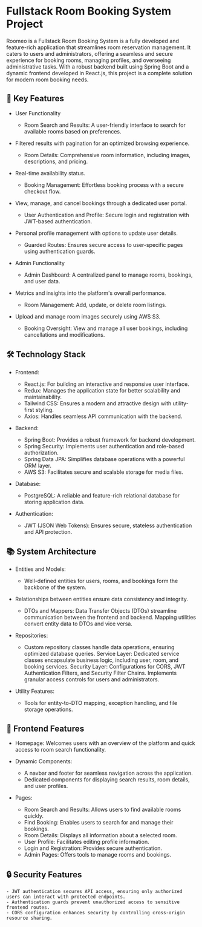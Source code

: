 # Fullstack Room Booking System Project
Roomeo is a Fullstack Room Booking System is a fully developed and feature-rich application that streamlines room reservation management. It caters to users and administrators, offering a seamless and secure experience for booking rooms, managing profiles, and overseeing administrative tasks. With a robust backend built using Spring Boot and a dynamic frontend developed in React.js, this project is a complete solution for modern room booking needs.

## 🌟 Key Features

- User Functionality
    - Room Search and Results:
        A user-friendly interface to search for available rooms based on preferences.

- Filtered results with pagination for an optimized browsing experience.
    - Room Details:
        Comprehensive room information, including images, descriptions, and pricing.
- Real-time availability status.
    - Booking Management:
        Effortless booking process with a secure checkout flow.
- View, manage, and cancel bookings through a dedicated user portal.
    - User Authentication and Profile:
        Secure login and registration with JWT-based authentication.
- Personal profile management with options to update user details.
    - Guarded Routes:
        Ensures secure access to user-specific pages using authentication guards.
- Admin Functionality
    - Admin Dashboard:
        A centralized panel to manage rooms, bookings, and user data.
- Metrics and insights into the platform's overall performance.
    - Room Management:
        Add, update, or delete room listings.
- Upload and manage room images securely using AWS S3.
    - Booking Oversight:
        View and manage all user bookings, including cancellations and modifications.

## 🛠️ Technology Stack

- Frontend:
    - React.js: For building an interactive and responsive user interface.
    - Redux: Manages the application state for better scalability and maintainability.
    - Tailwind CSS: Ensures a modern and attractive design with utility-first styling.
    - Axios: Handles seamless API communication with the backend.

- Backend:
    - Spring Boot: Provides a robust framework for backend development.
    - Spring Security: Implements user authentication and role-based authorization.
    - Spring Data JPA: Simplifies database operations with a powerful ORM layer.
    - AWS S3: Facilitates secure and scalable storage for media files.

- Database:
    - PostgreSQL: A reliable and feature-rich relational database for storing application data.

- Authentication:
    - JWT (JSON Web Tokens): Ensures secure, stateless authentication and API protection.

## 📚 System Architecture
- Entities and Models:
    - Well-defined entities for users, rooms, and bookings form the backbone of the system.

- Relationships between entities ensure data consistency and integrity.
    - DTOs and Mappers:
        Data Transfer Objects (DTOs) streamline communication between the frontend and backend.
        Mapping utilities convert entity data to DTOs and vice versa.

- Repositories:
    - Custom repository classes handle data operations, ensuring optimized database queries.
        Service Layer:
            Dedicated service classes encapsulate business logic, including user, room, and booking services.
        Security Layer:
            Configurations for CORS, JWT Authentication Filters, and Security Filter Chains.
        Implements granular access controls for users and administrators.
        
- Utility Features:
    - Tools for entity-to-DTO mapping, exception handling, and file storage operations.

## 📄 Frontend Features
- Homepage:
    Welcomes users with an overview of the platform and quick access to room search functionality.

- Dynamic Components:
    - A navbar and footer for seamless navigation across the application.
    - Dedicated components for displaying search results, room details, and user profiles.

- Pages:
    - Room Search and Results: Allows users to find available rooms quickly.
    - Find Booking: Enables users to search for and manage their bookings.
    - Room Details: Displays all information about a selected room.
    - User Profile: Facilitates editing profile information.
    - Login and Registration: Provides secure authentication.
    - Admin Pages: Offers tools to manage rooms and bookings.

## 🔒 Security Features
    - JWT authentication secures API access, ensuring only authorized users can interact with protected endpoints.
    - Authentication guards prevent unauthorized access to sensitive frontend routes.
    - CORS configuration enhances security by controlling cross-origin resource sharing.

